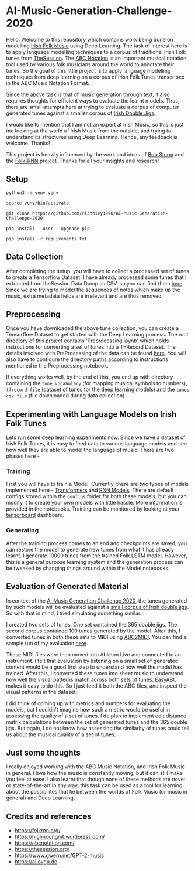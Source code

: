 # AI-Music-Generation-Challenge-2020

Hello. Welcome to this repository which contains work being done on modelling [Irish Folk Music](https://en.wikipedia.org/wiki/Irish_traditional_music) using Deep Learning. The task of interest here is to apply language modelling techniques to a corpus of traditional Irish Folk tunes from [TheSession](https://thesession.org/). The [ABC Notation](http://abcnotation.com/) is an important musical notation tool used by various folk musicians around the world to annotate their tunes. So the goal of this little project is to apply language modelling techniques from deep learning on a corpus of Irish Folk Tunes transcribed in the ABC Music Notation Format.

Since the above task is that of music generation through text, it also requires thoughts for efficient ways to evaluate the learnt models. Thus, there are small attempts here at trying to evaluate a corpus of computer generated tunes against a smaller corpus of [Irish Double Jigs](http://norbeck.nu/abc/book/). 

I would like to mention that I am not an expert at Irish Music, so this is just me looking at the world of Irish Music from the outside, and trying to understand its structures using Deep Learning. Hence, any feedback is welcome. Thanks!

This project is heavily influenced by the work and ideas of [Bob Sturm](https://highnoongmt.wordpress.com/about/) and the [Folk-RNN](https://folkrnn.org/) project. Thanks for all your insights and research!


## Setup
`python3 -m venv venv`

`source venv/bin/activate`

`git clone https://github.com/richhiey1996/AI-Music-Generation-Challenge-2020`

`pip install --user --upgrade pip`

`pip install -r requirements.txt`

## Data Collection
After completing the setup, you will have to collect a processed set of tunes to create a Tensorflow Dataset. I have already processed some tunes that I extracted from theSession Data Dump as CSV, so you can find them [here](https://github.com/richhiey1996/AI-Music-Generation-Challenge-2020/wiki/Data-Collection). Since we are trying to model the sequences of notes which make up the music, extra metadata fields are irrelevant and are thus removed.

## Preprocessing
Once you have downloaded the above tune collection, you can create a Tensorflow Dataset to get started with the Deep Learning process. The root directory of this project contains 'Preprocessing.ipynb' which holds instructions for converting a set of tunes into a TFRecord Dataset. The details involved with PreProcessing of the data can be found [here](https://github.com/richhiey1996/AI-Music-Generation-Challenge-2020/wiki/Preprocessing). You will also have to configure the directory paths according to instructions mentioned in the Preprocessing notebook.

If everything works well, by the end of this, you end up with directory containing the `tune vocabulary` (for mapping musical symbols to numbers), `tfrecord file` (dataset of tunes for the deep learning models) and the `tunes csv file` (file downloaded during data collection)

## Experimenting with Language Models on Irish Folk Tunes
Lets run some deep learning experiments now. Since we have a dataset of Irish Folk Tunes, it is easy to feed data to various language models and see how well they are able to model the language of music. There are two phases here -

### Training
First you will have to train a Model. Currently, there are two types of models implemented here - [Transformers](https://en.wikipedia.org/wiki/Transformer_(machine_learning_model)) and [RNN Models](https://en.wikipedia.org/wiki/Recurrent_neural_network). There are default configs stored within the `configs` folder for both these models, but you can modify it to create your own models with little hassle. More information is provided in the notebooks. Training can be monitored by looking at your [tensorboard](https://www.tensorflow.org/tensorboard) dashboard.

### Generating
After the training process comes to an end and checkpoints are saved, you can restore the model to generate new tunes from what it has already learnt. I generate 10000 tunes from the trained Folk LSTM model. However, this is a general purpose learning system and the generation process can be tweaked by changing things around within the Model notebooks.

## Evaluation of Generated Material
In context of the [AI Music Generation Challenge 2020](https://boblsturm.github.io/aimusic2020/MusicAI_Challenge_2020.pdf), the tunes generated by such models will be evaluated against a [small corpus of Irish double jigs](http://www.norbeck.nu/abc/book/book.asp?book=2). So with that in mind, I tried simulating something similar.

I created two sets of tunes. One set contained the 365 double jigs. The second corpus contained 100 tunes generated by the model. After this, I converted tunes in both these sets to MIDI using [ABC2MIDI](https://www.systutorials.com/docs/linux/man/1-abc2midi/). You can find a sample run of my evaluation [here](https://drive.google.com/drive/folders/10p9Dcr8BHSk7ujukZOH3LZv9Qud1wK_s?usp=sharing). 

These MIDI files were then moved into Ableton Live and connected to an instrument. I felt that evaluation by listening on a small set of generated content would be a good first step to understand how well the model has trained. After this, I converted these tunes into sheet music to understand how well the visual patterns match across both sets of tunes. EasyABC makes it easy to do this. So I just feed it both the ABC files, and inspect the visual patterns in the dataset.

I did think of coming up with metrics and numbers for evaluating the models, but I couldn't imagine how such a metric would be useful in assessing the quality of a set of tunes. I do plan to implement edit distance matrix calculations between the set of generated tunes and the 365 double jigs. But again, I do not know how assessing the similarity of tunes could tell us about the musical quality of a set of tunes.

## Just some thoughts
I really enjoyed working with the ABC Music Notation, and Irish Folk Music in general. I love how the music is constantly moving, but it can still make you feel at ease. I also learnt that though none of these methods are novel or state-of-the-art in any way, this task can be used as a tool for learning about the possibilites that lie between the worlds of Folk Music (or music in general) and Deep Learning.

## Credits and references
- https://folkrnn.org/
- https://highnoongmt.wordpress.com/
- https://abcnotation.com/
- https://thesession.org/
- https://www.gwern.net/GPT-2-music
- https://ai.ovgu.de
